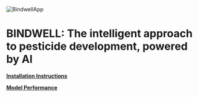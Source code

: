 ![BindwellApp](media/BindwellApp.png)

# **BINDWELL: The intelligent approach to pesticide development, powered by AI**

[**Installation Instructions**](docs/Installation.md)

[**Model Performance**](docs/Validation.md)

